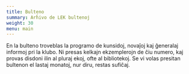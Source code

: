 ```yaml
---
title: Bulteno
summary: Arĥivo de LEK bultenoj
weight: 30
menu: main
---
```


En la bulteno troveblas la programo de kunsidoj, novaĵoj kaj ĝeneralaj informoj pri la klubo. Ni presas kelkajn ekzemplerojn de ĉiu numero, kaj provas disdoni ilin al pluraj ekoj, ofte al bibliotekoj. Se vi volas presitan bultenon el lastaj monatoj, nur diru, restas sufiĉaj.
